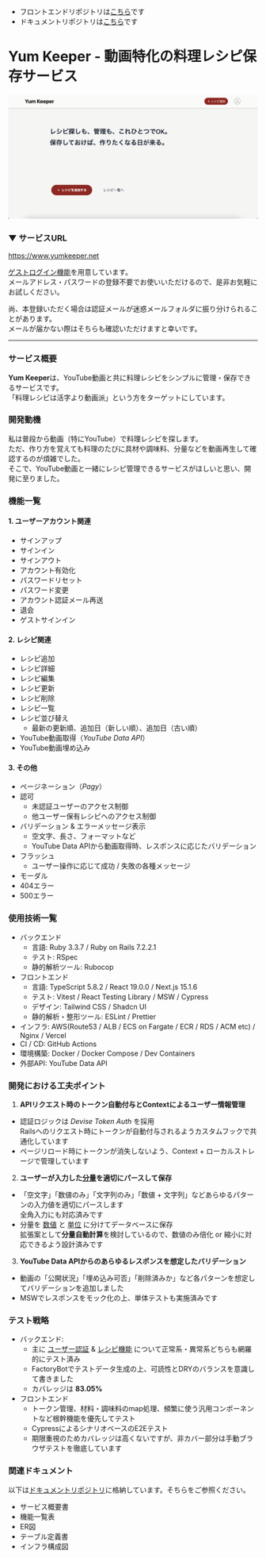 - フロントエンドリポジトリは[こちら](https://github.com/y4tk8/yumkeeper_frontend)です  
- ドキュメントリポジトリは[こちら](https://github.com/y4tk8/yumkeeper_docs)です

# Yum Keeper - 動画特化の料理レシピ保存サービス
![トップ画像](https://raw.githubusercontent.com/y4tk8/yumkeeper_frontend/main/public/images/top-image.png)

### ▼ サービスURL
https://www.yumkeeper.net

<u>ゲストログイン機能</u>を用意しています。  
メールアドレス・パスワードの登録不要でお使いいただけるので、是非お気軽にお試しください。

尚、本登録いただく場合は認証メールが迷惑メールフォルダに振り分けられることがあります。  
メールが届かない際はそちらも確認いただけますと幸いです。

---

### サービス概要
**Yum Keeper**は、YouTube動画と共に料理レシピをシンプルに管理・保存できるサービスです。  
「料理レシピは活字より動画派」という方をターゲットにしています。

### 開発動機
私は普段から動画（特にYouTube）で料理レシピを探します。  
ただ、作り方を覚えても料理のたびに具材や調味料、分量などを動画再生して確認するのが煩雑でした。  
そこで、YouTube動画と一緒にレシピ管理できるサービスがほしいと思い、開発に至りました。

### 機能一覧
#### 1. ユーザーアカウント関連
- サインアップ
- サインイン
- サインアウト
- アカウント有効化
- パスワードリセット
- パスワード変更
- アカウント認証メール再送
- 退会
- ゲストサインイン

#### 2. レシピ関連
- レシピ追加
- レシピ詳細
- レシピ編集
- レシピ更新
- レシピ削除
- レシピ一覧
- レシピ並び替え
  - 最新の更新順、追加日（新しい順）、追加日（古い順）
- YouTube動画取得（_YouTube Data API_）
- YouTube動画埋め込み

#### 3. その他
- ページネーション（_Pagy_）
- 認可
  - 未認証ユーザーのアクセス制御
  - 他ユーザー保有レシピへのアクセス制御
- バリデーション & エラーメッセージ表示
  - 空文字、長さ、フォーマットなど
  - YouTube Data APIから動画取得時、レスポンスに応じたバリデーション
- フラッシュ
  - ユーザー操作に応じて成功 / 失敗の各種メッセージ
- モーダル
- 404エラー
- 500エラー

### 使用技術一覧
- バックエンド
  - 言語: Ruby 3.3.7 / Ruby on Rails 7.2.2.1
  - テスト: RSpec
  - 静的解析ツール: Rubocop
- フロントエンド
  - 言語: TypeScript 5.8.2 / React 19.0.0 / Next.js 15.1.6
  - テスト: Vitest / React Testing Library / MSW / Cypress
  - デザイン: Tailwind CSS / Shadcn UI
  - 静的解析・整形ツール: ESLint / Prettier
- インフラ: AWS(Route53 / ALB / ECS on Fargate / ECR / RDS / ACM etc) / Nginx / Vercel
- CI / CD: GitHub Actions
- 環境構築: Docker / Docker Compose / Dev Containers
- 外部API: YouTube Data API

### 開発における工夫ポイント
1. **APIリクエスト時のトークン自動付与とContextによるユーザー情報管理**
  - 認証ロジックは _Devise Token Auth_ を採用  
    Railsへのリクエスト時にトークンが自動付与されるようカスタムフックで共通化しています
  - ページリロード時にトークンが消失しないよう、Context + ローカルストレージで管理しています
2. **ユーザーが入力した<u>分量</u>を適切にパースして保存**
  - 「空文字」「数値のみ」「文字列のみ」「数値 + 文字列」などあらゆるパターンの入力値を適切にパースします  
    全角入力にも対応済みです
  - 分量を <u>数値</u> と <u>単位</u> に分けてデータベースに保存  
    拡張案として**分量自動計算**を検討しているので、数値のみ倍化 or 縮小に対応できるよう設計済みです
3. **YouTube Data APIからのあらゆるレスポンスを想定したバリデーション**
  - 動画の「公開状況」「埋め込み可否」「削除済みか」など各パターンを想定してバリデーションを追加しました
  - MSWでレスポンスをモック化の上、単体テストも実施済みです

### テスト戦略
- バックエンド:
  - 主に <u>ユーザー認証</u> & <u>レシピ機能</u> について正常系・異常系どちらも網羅的にテスト済み
  - FactoryBotでテストデータ生成の上、可読性とDRYのバランスを意識して書きました
  - カバレッジは **83.05%**
- フロントエンド
  - トークン管理、材料・調味料のmap処理、頻繁に使う汎用コンポーネントなど根幹機能を優先してテスト
  - CypressによるシナリオベースのE2Eテスト
  - 期限重視のためカバレッジは高くないですが、非カバー部分は手動ブラウザテストを徹底しています

### 関連ドキュメント
以下は[ドキュメントリポジトリ](https://github.com/y4tk8/yumkeeper_docs)に格納しています。そちらをご参照ください。
- サービス概要書
- 機能一覧表
- ER図
- テーブル定義書
- インフラ構成図
